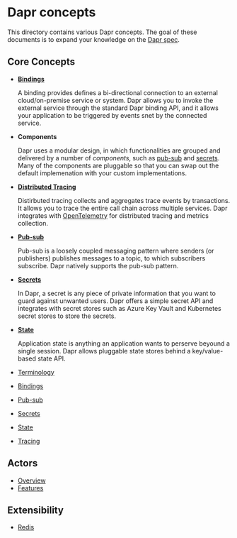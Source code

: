 # Dapr concepts

This directory contains various Dapr concepts. The goal of these documents is to expand your knowledge on the [Dapr spec](https://github.com/dapr/spec). 

## Core Concepts

* [**Bindings**](./bindings/Readme.md)
  
  A binding provides defines a bi-directional connection to an external cloud/on-premise service or system. Dapr allows you to invoke the external service through the standard Dapr binding API, and it allows your application to be triggered by events snet by the connected service.

* **Components**
  
  Dapr uses a modular design, in which functionalities are grouped and delivered by a number of *components*, such as  [pub-sub](./components/redis.md) and [secrets](./components/secrets.md). Many of the components are pluggable so that you can swap out the default implemenation with your custom implementations. 

* [**Distributed Tracing**](./tracing-logging/tracing-logging.md)

  Distirbuted tracing collects and aggregates trace events by transactions. It allows you to trace the entire call chain across multiple services. Dapr integrates with [OpenTelemetry](https://opentelemetry.io/) for distributed tracing and metrics collection. 

* [**Pub-sub**](./publish-subscribe-messaging/pub-sub-messaging.md)
  
  Pub-sub is a loosely coupled messaging pattern where senders (or publishers) publishes messages to a topic, to which subscribers subscribe. Dapr natively supports the pub-sub pattern.

* [**Secrets**](./components/secrets.md)

  In Dapr, a secret is any piece of private information that you want to guard against unwanted users. Dapr offers a simple secret API and integrates with secret stores such as Azure Key Vault and Kubernetes secret stores to store the secrets.

* [**State**](./state-management/state-management.md)

  Application state is anything an application wants to perserve beyound a single session. Dapr allows pluggable state stores behind a key/value-based state API.

* [Terminology](./terminology/terminology.md)
* [Bindings](./bindings/Readme.md)
* [Pub-sub](./publish-subscribe-messaging/Readme.md)
* [Secrets](./components/secrets.md)
* [State](./state-management/state-management.md)
* [Tracing](./tracing-logging/tracing-logging.md)

## Actors

* [Overview](./actor/actor_overview.md)
* [Features](./actor/actors_features.md)

## Extensibility

* [Redis](./components/redis.md)